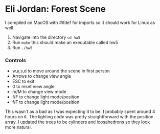<h1>Eli Jordan: Forest Scene</h1>
<p>I compiled on MacOS with #ifdef for imports so it should work for Linux as well.</p>
<ol>
<li>Navigate into the directory <code>cd hw5</code></li>
<li>Run <code>make</code> this should make an executable called hw5</li>
<li>Run <code>./hw5</code></li>
</ol>
<h3>Controls</h3>
<ul>
<li>w,a,s,d to move around the scene in first person</li>
<li>Arrows to change view angle</li>
<li>ESC to exit</li>
<li>0 to reset view angle</li>
<li>m/M to change view mode</li>
<li>f/F to change light mode/position</li>
<li>f/F to change light mode/position</li>
</ul>

<p>This wasn't as a bad as I was expecting it to be. I probably spent around 4 hours on it. The lighting code was pretty straightforward with the position array. I updated the trees to be cylinders and icosahedrons so they look more natural. </p>